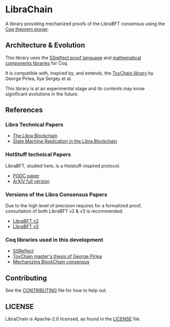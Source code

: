 # LibraChain

A library providing mechanized proofs of the LibraBFT consensus using the [Coq
theorem prover](https://coq.inria.fr/).


## Architecture & Evolution

This library uses the [SSreflect proof language](https://coq.inria.fr/refman/proof-engine/ssreflect-proof-language.html) and [mathematical components libraries](https://github.com/math-comp/math-comp) for Coq.

It is compatible with, inspired by, and extends, the [ToyChain
library](https://github.com/certichain/toychain) by George Pirlea, Ilya Sergey
et al.

This library is at an experimental stage and its contents may know significant
evolutions in the future.


## References

### Libra Technical Papers
* [The Libra Blockchain](https://developers.libra.org/docs/the-libra-blockchain-paper)
* [State Machine Replication in the Libra Blockchain](https://developers.libra.org/docs/state-machine-replication-paper)

### HotStuff technical Papers

LibraBFT, studied here, is a Hotstuff-inspired protocol.

* [PODC paper](https://dl.acm.org/doi/abs/10.1145/3293611.3331591)
* [ArXiV full version](https://arxiv.org/abs/1803.05069)

### Versions of the Libra Consensus Papers

Due to the high level of precision requires for a formalized proof,
consultation of both LibraBFT v2 & v3 is recommended:

* [LibraBFT v2](https://developers.libra.org/docs/assets/papers/libra-consensus-state-machine-replication-in-the-libra-blockchain/2019-10-24.pdf)
* [LibraBFT v3](https://developers.libra.org/docs/assets/papers/libra-consensus-state-machine-replication-in-the-libra-blockchain/2020-04-09.pdf)

### Coq libraries used in this development

* [SSReflect](https://hal.inria.fr/inria-00258384)
* [ToyChain master's thesis of George
  Pirlea](https://pirlea.net/papers/toychain-thesis.pdf)
* [Mechanizing BlockChain consensus](https://ilyasergey.net/papers/toychain-cpp18.pdf)

## Contributing

See the [CONTRIBUTING](CONTRIBUTING.md) file for how to help out.

## LICENSE
LibraChain is Apache-2.0 licensed, as found in the [LICENSE](https://github.com/calibra/LibraChain/blob/master/LICENSE) file.
